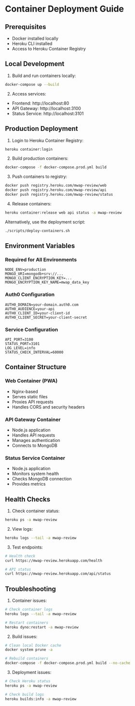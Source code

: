 # Container Deployment Guide

## Prerequisites
- Docker installed locally
- Heroku CLI installed
- Access to Heroku Container Registry

## Local Development

1. Build and run containers locally:
```bash
docker-compose up --build
```

2. Access services:
- Frontend: http://localhost:80
- API Gateway: http://localhost:3100
- Status Service: http://localhost:3101

## Production Deployment

1. Login to Heroku Container Registry:
```bash
heroku container:login
```

2. Build production containers:
```bash
docker-compose -f docker-compose.prod.yml build
```

3. Push containers to registry:
```bash
docker push registry.heroku.com/mwap-review/web
docker push registry.heroku.com/mwap-review/api
docker push registry.heroku.com/mwap-review/status
```

4. Release containers:
```bash
heroku container:release web api status -a mwap-review
```

Alternatively, use the deployment script:
```bash
./scripts/deploy-containers.sh
```

## Environment Variables

### Required for All Environments
```env
NODE_ENV=production
MONGO_URI=mongodb+srv://...
MONGO_CLIENT_ENCRYPTION_KEY=...
MONGO_ENCRYPTION_KEY_NAME=mwap_data_key
```

### Auth0 Configuration
```env
AUTH0_DOMAIN=your-domain.auth0.com
AUTH0_AUDIENCE=your-api
AUTH0_CLIENT_ID=your-client-id
AUTH0_CLIENT_SECRET=your-client-secret
```

### Service Configuration
```env
API_PORT=3100
STATUS_PORT=3101
LOG_LEVEL=info
STATUS_CHECK_INTERVAL=60000
```

## Container Structure

### Web Container (PWA)
- Nginx-based
- Serves static files
- Proxies API requests
- Handles CORS and security headers

### API Gateway Container
- Node.js application
- Handles API requests
- Manages authentication
- Connects to MongoDB

### Status Service Container
- Node.js application
- Monitors system health
- Checks MongoDB connection
- Provides metrics

## Health Checks

1. Check container status:
```bash
heroku ps -a mwap-review
```

2. View logs:
```bash
heroku logs --tail -a mwap-review
```

3. Test endpoints:
```bash
# Health check
curl https://mwap-review.herokuapp.com/health

# API status
curl https://mwap-review.herokuapp.com/api/status
```

## Troubleshooting

1. Container issues:
```bash
# Check container logs
heroku logs --tail -a mwap-review

# Restart containers
heroku dyno:restart -a mwap-review
```

2. Build issues:
```bash
# Clean local Docker cache
docker system prune -a

# Rebuild containers
docker-compose -f docker-compose.prod.yml build --no-cache
```

3. Deployment issues:
```bash
# Check Heroku status
heroku ps -a mwap-review

# Check build logs
heroku builds:info -a mwap-review
```